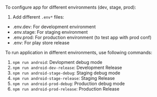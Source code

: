 To configure app for different environments (dev, stage, prod):
1. Add different `.env*` files:
- .env.dev: For development environment
- .env.stage: For staging environment
- .env.prod: For production environment (to test app with prod conf)
- .env: For play store release

To run application in different environments, use following commands:
1. `npm run android`: Devlopment debug mode
2. `npm run android-dev-release`: Development Release
3. `npm run android-stage-debug`: Staging debug mode
4. `npm run android-stage-release`: Staging Release
5. `npm run android-prod-debug`: Production debug mode
6. `npm run android-prod-release`: Production Release